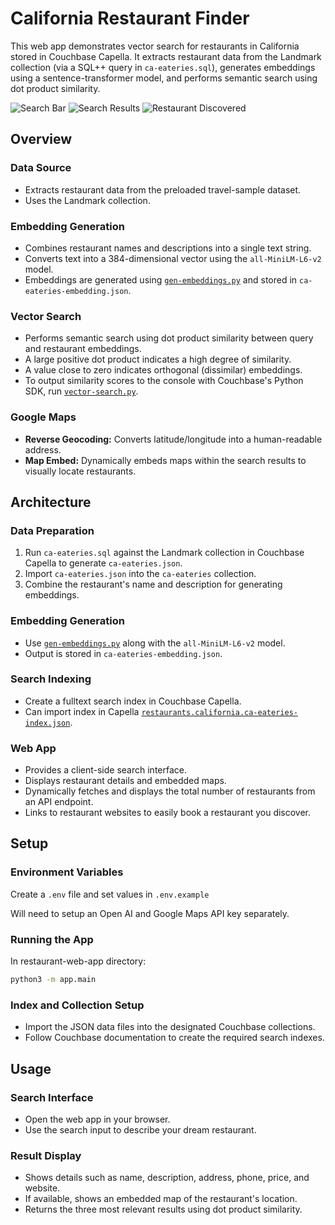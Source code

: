 # California Restaurant Finder
This web app demonstrates vector search for restaurants in California stored in Couchbase Capella. It extracts restaurant data from the Landmark collection (via a SQL++ query in `ca-eateries.sql`), generates embeddings using a sentence-transformer model, and performs semantic search using dot product similarity.

![Search Bar](restaurant-vector-search/search-bar.png)
![Search Results](restaurant-vector-search/search-results.png)
![Restaurant Discovered](restaurant-vector-search/restaurant-discovered.png)

## Overview
### Data Source
- Extracts restaurant data from the preloaded travel-sample dataset.
- Uses the Landmark collection.

### Embedding Generation
- Combines restaurant names and descriptions into a single text string.
- Converts text into a 384-dimensional vector using the `all-MiniLM-L6-v2` model.
- Embeddings are generated using [`gen-embeddings.py`](vector-search/gen-embeddings.py) and stored in `ca-eateries-embedding.json`.

### Vector Search
- Performs semantic search using dot product similarity between query and restaurant embeddings.
- A large positive dot product indicates a high degree of similarity.
- A value close to zero indicates orthogonal (dissimilar) embeddings.
- To output similarity scores to the console with Couchbase's Python SDK, run [`vector-search.py`](vector-search/vector-search.py).

### Google Maps
- **Reverse Geocoding:** Converts latitude/longitude into a human-readable address.
- **Map Embed:** Dynamically embeds maps within the search results to visually locate restaurants.

## Architecture
### Data Preparation
1. Run `ca-eateries.sql` against the Landmark collection in Couchbase Capella to generate `ca-eateries.json`.
2. Import `ca-eateries.json` into the `ca-eateries` collection.
3. Combine the restaurant's name and description for generating embeddings.

### Embedding Generation
- Use [`gen-embeddings.py`](vector-search/) along with the `all-MiniLM-L6-v2` model.
- Output is stored in `ca-eateries-embedding.json`.

### Search Indexing
- Create a fulltext search index in Couchbase Capella.
- Can import index in Capella [`restaurants.california.ca-eateries-index.json`](vector-index/).

### Web App
- Provides a client-side search interface.
- Displays restaurant details and embedded maps.
- Dynamically fetches and displays the total number of restaurants from an API endpoint.
- Links to restaurant websites to easily book a restaurant you discover.

## Setup
### Environment Variables
Create a `.env` file and set values in `.env.example`

Will need to setup an Open AI and Google Maps API key separately.

### Running the App
In restaurant-web-app directory:
```sh
python3 -m app.main
```

### Index and Collection Setup
- Import the JSON data files into the designated Couchbase collections.
- Follow Couchbase documentation to create the required search indexes.

## Usage

### Search Interface
- Open the web app in your browser.
- Use the search input to describe your dream restaurant.

### Result Display
- Shows details such as name, description, address, phone, price, and website.
- If available, shows an embedded map of the restaurant's location.
- Returns the three most relevant results using dot product similarity. 